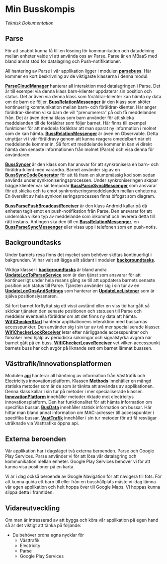 # Min Busskompis
*Teknisk Dokumentation*

## Parse
För att snabbt kunna få till en lösning för kommunikation och datadelning mellan enheter valde vi att använda oss av Parse. Parse är en MBaaS med bland annat stöd för datalagring och Push-notifikationer.

All hantering av Parse i vår applikation ligger i modulen **[parsebuss](https://github.com/maffan/MinBusskompis/tree/master/app/src/main/java/se/grupp4/minbusskompis/parsebuss)**. Här kommer en kort beskrivning av de viktigaste klasserna i denna modul.

**[ParseCloudManager](https://github.com/maffan/MinBusskompis/blob/master/app/src/main/java/se/grupp4/minbusskompis/parsebuss/ParseCloudManager.java)** hanterar all interaktion med datalagringen i Parse. Det är till exempel via denna klass barn-klienter uppdaterar sin position och status. Det är även via denna klass som föräldrar-klienter kan hämta ny data om de barn de följer.
**[BussRelationMessenger](https://github.com/maffan/MinBusskompis/blob/master/app/src/main/java/se/grupp4/minbusskompis/parsebuss/BussRelationMessenger.java)** är den klass som sköter kontinuerlig kommunikation mellan barn- och föräldrar-klienter. Här anger föräldrar-klienten vilka barn de vill “prenumerera” på och få meddelanden från. Det är även denna klass som barn använder för att skicka meddelanden till de föräldrar som följer barnet. Här finns till exempel funktioner för att meddela föräldrar att man sparat ny information i molnet som de kan hämta. **[BussRelationMessenger](https://github.com/maffan/MinBusskompis/blob/master/app/src/main/java/se/grupp4/minbusskompis/parsebuss/BussRelationMessenger.java)** är även en Observable. Detta utnyttjar vi i vår föräldravy genom att kunna reagera omedelbart när ett meddelande kommer in. Så fort ett meddelande kommer in kan vi direkt hämta den senaste informationen från molnet (Parse) och visa denna för användaren.

**[BussSyncer](https://github.com/maffan/MinBusskompis/blob/master/app/src/main/java/se/grupp4/minbusskompis/parsebuss/BussSyncer.java)** är den klass som har ansvar för att synkronisera en barn- och föräldra-klient med varandra. Barnet använder sig av en **[BussSyncCodeGenerator](https://github.com/maffan/MinBusskompis/blob/master/app/src/main/java/se/grupp4/minbusskompis/parsebuss/BussSyncCodeGenerator.java)** för att få fram en slumpmässig kod som sedan används under synkroniseringsprocessen. Under synkroniseringen skapar bägge klienter var sin temporär **[BussParseSyncMessenger](https://github.com/maffan/MinBusskompis/blob/master/app/src/main/java/se/grupp4/minbusskompis/parsebuss/BussParseSyncMessenger.java)** som ansvarar för att skicka och ta emot synkroniseringsmeddelanden mellan enheterna. En översikt av hela synkroniseringsprocessen finns bifogat som diagram.

**[BussParsePushBroadcastReceiver](https://github.com/maffan/MinBusskompis/blob/master/app/src/main/java/se/grupp4/minbusskompis/parsebuss/BussParsePushBroadcastReceiver.java)** är den klass Android kallar på då enheten tagit emot en push-notifikation från Parse. Den ansvarar för att undersöka vilken typ av meddelande som inkommit och leverera detta till rätt instans. Antingen ska den till en **[BussRelationMessenger](https://github.com/maffan/MinBusskompis/blob/master/app/src/main/java/se/grupp4/minbusskompis/parsebuss/BussRelationMessenger.java)**, en **[BussParseSyncMessenger](https://github.com/maffan/MinBusskompis/blob/master/app/src/main/java/se/grupp4/minbusskompis/parsebuss/BussParseSyncMessenger.java)** eller visas upp i telefonen som en push-notis.


## Backgroundtasks
Under barnets resa finns det mycket som behöver skötas kontinuerligt i bakgrunden. Vi har valt att lägga allt sådant i modulen **[backgroundtasks](https://github.com/maffan/MinBusskompis/tree/master/app/src/main/java/se/grupp4/minbusskompis/backgroundtasks)**. 

Viktiga klasser i **[backgroundtasks](https://github.com/maffan/MinBusskompis/tree/master/app/src/main/java/se/grupp4/minbusskompis/backgroundtasks)** är bland andra **[UpdateLocToParseService](https://github.com/maffan/MinBusskompis/blob/master/app/src/main/java/se/grupp4/minbusskompis/backgroundtasks/UpdateLocToParseService.java)** som är den tjänst som ansvarar för att kontinuerligt under hela resans gång se till att uppdatera barnets senaste position och status till Parse. Tjänsten använder sig i sin tur av en **[UpdateLocGpsAndSettings](https://github.com/maffan/MinBusskompis/blob/master/app/src/main/java/se/grupp4/minbusskompis/backgroundtasks/UpdateLocGpsAndSettings.java)** som hanterar en **[UpdateLocListener](https://github.com/maffan/MinBusskompis/blob/master/app/src/main/java/se/grupp4/minbusskompis/backgroundtasks/UpdateLocListener.java)** som är själva positionslyssnaren. 

Så fort barnet förflyttat sig ett visst avstånd eller en viss tid har gått så skickar tjänsten den senaste positionen och statusen till Parse och meddelar eventuella föräldrar om att det finns ny data att hämta.
**[WifiCheckerStart](https://github.com/maffan/MinBusskompis/blob/master/app/src/main/java/se/grupp4/minbusskompis/backgroundtasks/WifiCheckerStart.java)** hanterar applikationens interaktion med bussarnas accesspunkter. Den använder sig i sin tur av två mer specialiserade klasser. **[WifiCheckerLookReceiver](https://github.com/maffan/MinBusskompis/blob/master/app/src/main/java/se/grupp4/minbusskompis/backgroundtasks/WifiCheckerLookReceiver.java)** letar efter närliggande accesspunkter och försöker med hjälp av periodiska sökningar och signalstyrka avgöra när barnet gått på en buss. **[WifiCheckerLeaveReceiver](https://github.com/maffan/MinBusskompis/blob/master/app/src/main/java/se/grupp4/minbusskompis/backgroundtasks/WifiCheckerLeaveReceiver.java)** vet vilken accesspunkt barnets buss har och avgör på liknande sett om barnet lämnat busssen.

## Västtrafik/Innovationsplatformen
Modulen **[api](https://github.com/maffan/MinBusskompis/tree/master/app/src/main/java/se/grupp4/minbusskompis/api)** hanterar all hämtning av information från Västtrafik och Electricitys innovationsplatform. Klassen **[Methods](https://github.com/maffan/MinBusskompis/blob/master/app/src/main/java/se/grupp4/minbusskompis/api/Methods.java)** innehåller en mängd statiska metoder som är de som är tänkta att användas av applikationen. Denna klass kallar i sin tur på metoder i mer specialiserade klasser. **[InnovationPlatform](https://github.com/maffan/MinBusskompis/blob/master/app/src/main/java/se/grupp4/minbusskompis/api/InnovationPlatform.java)** innehåller metoder riktade mot electricitys innovationsplatform. Den har funktionalitet för att hämta information om specifika bussar. **[BusData](https://github.com/maffan/MinBusskompis/blob/master/app/src/main/java/se/grupp4/minbusskompis/api/BusData.java)** innehåller statisk information om bussar. Här hittar man bland annat information om MAC-adresser till accesspunkter i specifika bussar. **[VastTrafik](https://github.com/maffan/MinBusskompis/blob/master/app/src/main/java/se/grupp4/minbusskompis/api/VastTrafik.java)** innehåller i sin tur metoder för att få resvägar uträknade via Västtrafiks öppna api.

## Externa beroenden
Vår applikation har i dagsläget två externa beroenden. Parse och Google Play Services. Parse använder vi för att lösa vår datalagring och kommunikation mellan enheter. Google Play Services behöver vi för att kunna visa positioner på en karta.

Vi är i dag också beroende av Google Navigation för att navigera till fots. För att kunna guida ett barn till eller från en busshållplats måste vi idag lämna vår egen applikation och helt hoppa över till Google Maps. Vi hoppas kunna slippa detta i framtiden.

## Vidareutveckling
Om man är intresserad av att bygga och köra vår applikation på egen hand så är det viktigt att tänka på följande:
* Du behöver ordna egna nycklar för
  - Västtrafik
  - Electricity
  - Parse
  - Google Play Services
